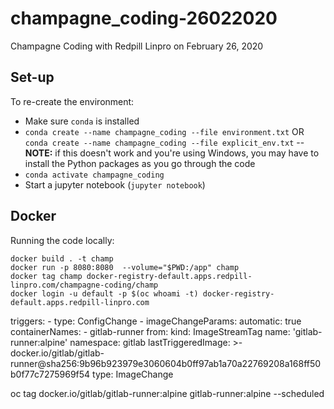 # champagne_coding-26022020
Champagne Coding with Redpill Linpro on February 26, 2020

## Set-up

To re-create the environment:
- Make sure ```conda``` is installed
- ```conda create --name champagne_coding --file environment.txt``` OR ```conda create --name champagne_coding --file explicit_env.txt```
-- __NOTE:__ if this doesn't work and you're using Windows, you may have to install the Python packages as you go through the code
- ```conda activate champagne_coding```
- Start a jupyter notebook (```jupyter notebook```) 



## Docker

Running the code locally:

```
docker build . -t champ
docker run -p 8080:8080  --volume="$PWD:/app" champ
docker tag champ docker-registry-default.apps.redpill-linpro.com/champagne-coding/champ
docker login -u default -p $(oc whoami -t) docker-registry-default.apps.redpill-linpro.com
```


triggers:
    - type: ConfigChange
    - imageChangeParams:
        automatic: true
        containerNames:
          - gitlab-runner
        from:
          kind: ImageStreamTag
          name: 'gitlab-runner:alpine'
          namespace: gitlab
        lastTriggeredImage: >-
          docker.io/gitlab/gitlab-runner@sha256:9b96b923979e3060604b0ff97ab1a70a22769208a168ff50b0f77c7275969f54
      type: ImageChange


oc tag docker.io/gitlab/gitlab-runner:alpine gitlab-runner:alpine --scheduled
